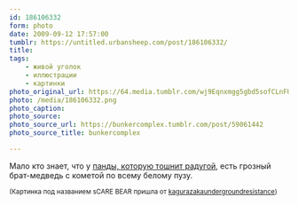 ```yaml
---
id: 186106332
form: photo
date: 2009-09-12 17:57:00
tumblr: https://untitled.urbansheep.com/post/186106332/
title:
tags:
    - живой уголок
    - иллюстрации
    - картинки
photo_original_url: https://64.media.tumblr.com/wj9Eqnxmgg5gbd5sofCLnFUTo1_400.png
photo: /media/186106332.png
photo_caption: 
photo_source:
photo_source_url: https://bunkercomplex.tumblr.com/post/59061442
photo_source_title: bunkercomplex

---
```


<p>Мало кто знает, что у <a href="http://www.flickr.com/explore/panda">панды, которую тошнит радугой</a>, есть грозный брат-медведь с кометой по всему белому пузу.</p>

<p><small>(Картинка под названием sCARE BEAR пришла от <a href="http://kagurazakaundergroundresistance.tumblr.com/post/185799078">kagurazakaundergroundresistance</a>)</small></p>
